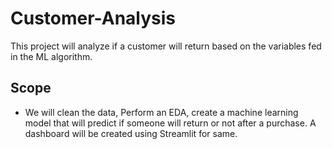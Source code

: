 # Customer-Analysis
This project will analyze if a customer will return based on the variables fed in the ML algorithm.

## Scope
- We will clean the data, Perform an EDA, create a machine learning model that will predict if someone will return or not after a purchase. A dashboard will be created using Streamlit for same.

